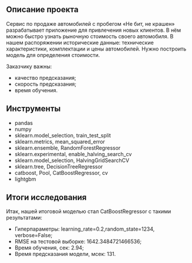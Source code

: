 ## Описание проекта

Сервис по продаже автомобилей с пробегом «Не бит, не крашен» разрабатывает приложение для привлечения новых клиентов. В нём можно быстро узнать рыночную стоимость своего автомобиля. В нашем распоряжении исторические данные: технические характеристики, комплектации и цены автомобилей. Нужно построить модель для определения стоимости. 

Заказчику важны:

- качество предсказания;
- скорость предсказания;
- время обучения.

## Инструменты

- pandas 
- numpy
- sklearn.model_selection, train_test_split
- sklearn.metrics, mean_squared_error
- sklearn.ensemble, RandomForestRegressor
- sklearn.experimental, enable_halving_search_cv
- sklearn.model_selection, HalvingGridSearchCV
- sklearn.tree, DecisionTreeRegressor
- catboost, Pool, CatBoostRegressor, cv
- lightgbm

## Итоги исследования

Итак, нашей итоговой моделью стал CatBoostRegressor с такими результатами:
- Гиперпараметры: learning_rate=0.2,random_state=1234, verbose=False;   
- RMSE на тестовой выборке: 1642.3484721466536;  
- Время обучения, сек: 2.94;  
- Время предсказания модели, мсек: 131.  
